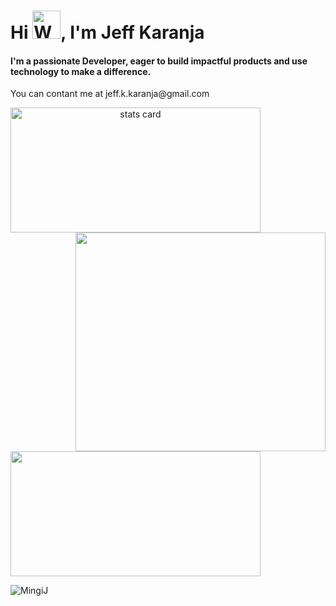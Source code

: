<h1 align="start">Hi <img src="https://raw.githubusercontent.com/nixin72/nixin72/master/wave.gif" 
         alt="Waving hand animated gif"
         height="45"
         width="45" />, I'm Jeff Karanja</h1>
<h4 align="start">
I'm a passionate Developer, eager to build impactful products and use technology to make a difference.
</h4>
<p>You can contant me at jeff.k.karanja@gmail.com</p>


<p>
<a align= "center" href="https://github.com/Devabubakar">
<img alt= "stats card" height="200px" width="400" src="https://github-readme-streak-stats.herokuapp.com/?user=MingiJ&theme=radical">
<img align="right" height="350" width="400" src="https://media.giphy.com/media/u2pmTWUi0MXjyrMaVj/giphy.gif" /> </a>
</p>
<img height="200px" width="400" src="https://github-readme-stats.vercel.app/api?username=MingiJ&count_private=true&theme=radical&show_icons=true" />




<p><img align="left" src="https://github-readme-stats.vercel.app/api/top-langs?username=MingiJ&show_icons=true&locale=en&layout=compact" alt="MingiJ" /></p>


<br><br>

